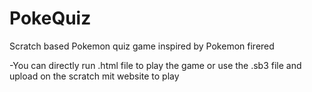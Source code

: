 # PokeQuiz
Scratch based Pokemon quiz game inspired by Pokemon firered



  -You can directly run .html file to play the game or use the .sb3 file and upload on the scratch mit website to play
